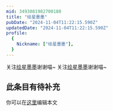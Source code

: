 ```yaml
---
mid: 3493081982700180
title: "绘星墨墨"
pubDate: "2024-11-04T11:22:15.590Z"
updatedDate: "2024-11-04T11:22:15.590Z"
profile:
  {
    Nickname: ["绘星墨墨"],
  }
---
```


关注[绘星墨墨](https://space.bilibili.com/3493081982700180)谢谢喵~ 关注[绘星墨墨](https://space.bilibili.com/3493081982700180)谢谢喵~

## 此条目有待补充
你可以在[这里](https://github.com/Yuhanawa/VTuber.ICU/edit/master/src/content/v/绘星墨墨/index.md)编辑本文
